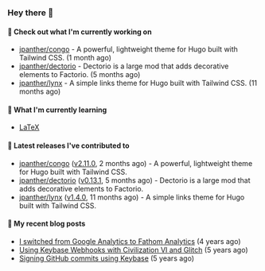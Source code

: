 ### Hey there 👋

#### 👷 Check out what I'm currently working on

- [jpanther/congo](https://github.com/jpanther/congo) - A powerful, lightweight theme for Hugo built with Tailwind CSS. (1 month ago)
- [jpanther/dectorio](https://github.com/jpanther/dectorio) - Dectorio is a large mod that adds decorative elements to Factorio. (5 months ago)
- [jpanther/lynx](https://github.com/jpanther/lynx) - A simple links theme for Hugo built with Tailwind CSS. (11 months ago)

#### 🌱 What I'm currently learning
- [LaTeX](https://www.latex-project.org)

#### 🔭 Latest releases I've contributed to

- [jpanther/congo](https://github.com/jpanther/congo) ([v2.11.0](https://github.com/jpanther/congo/releases/tag/v2.11.0), 2 months ago) - A powerful, lightweight theme for Hugo built with Tailwind CSS.
- [jpanther/dectorio](https://github.com/jpanther/dectorio) ([v0.13.1](https://github.com/jpanther/dectorio/releases/tag/v0.13.1), 5 months ago) - Dectorio is a large mod that adds decorative elements to Factorio.
- [jpanther/lynx](https://github.com/jpanther/lynx) ([v1.4.0](https://github.com/jpanther/lynx/releases/tag/v1.4.0), 11 months ago) - A simple links theme for Hugo built with Tailwind CSS.

#### 📜 My recent blog posts

- [I switched from Google Analytics to Fathom Analytics](https://jamespanther.com/writings/i-switched-from-google-analytics-to-fathom-analytics/) (4 years ago)
- [Using Keybase Webhooks with Civilization VI and Glitch](https://jamespanther.com/writings/using-keybase-webhooks-with-civilization-vi/) (5 years ago)
- [Signing GitHub commits using Keybase](https://jamespanther.com/writings/signing-github-commits-using-keybase/) (5 years ago)
